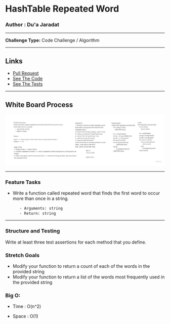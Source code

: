 # HashTable Repeated Word

### Author : Du'a Jaradat

---

**Challenge Type:** Code Challenge / Algorithm

---
## Links

- [Pull Request](https://github.com/duajaradat/data-structures-and-algorithms/pull/46)
- [See The Code](repeated_word.py)
- [See The Tests](https://github.com/duajaradat/data-structures-and-algorithms/blob/hashmap-repeated-word/python/tests/test_hashtable_repeated_word.py)

---

## White Board Process

![Repeated Word](repeated-word.jpg)

---

### Feature Tasks

- Write a function called repeated word that finds the first word to occur more than once in a string.

         - Arguments: string
         - Return: string

---
### Structure and Testing

Write at least three test assertions for each method that you define.

### Stretch Goals

- Modify your function to return a count of each of the words in the provided string
- Modify your function to return a list of the words most frequently used in the provided string

### Big O:

- Time : O(n^2)

- Space : O(1)



